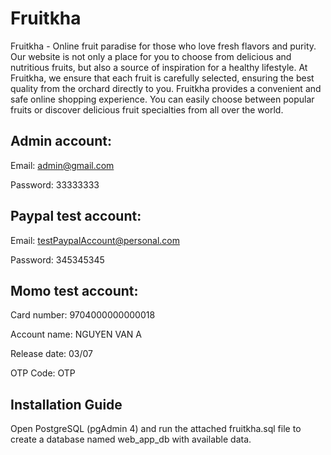 # Fruitkha

Fruitkha - Online fruit paradise for those who love fresh flavors and purity. Our website is not only a place for you to choose from delicious and nutritious fruits, but also a source of inspiration for a healthy lifestyle. At Fruitkha, we ensure that each fruit is carefully selected, ensuring the best quality from the orchard directly to you. Fruitkha provides a convenient and safe online shopping experience. You can easily choose between popular fruits or discover delicious fruit specialties from all over the world.

## Admin account:

Email: admin@gmail.com

Password: 33333333

## Paypal test account:

Email: testPaypalAccount@personal.com

Password: 345345345

## Momo test account:

Card number: 9704000000000018

Account name: NGUYEN VAN A

Release date: 03/07

OTP Code: OTP

## Installation Guide

Open PostgreSQL (pgAdmin 4) and run the attached fruitkha.sql file to create a database named web_app_db with available data.
